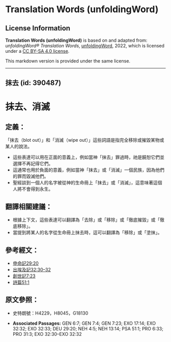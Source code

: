# Translation Words (unfoldingWord)

## License Information

**Translation Words (unfoldingWord)** is based on and adapted from: _unfoldingWord® Translation Words_, [unfoldingWord](https://unfoldingword.org/utw), 2022, which is licensed under a [CC BY-SA 4.0 license](https://creativecommons.org/licenses/by-sa/4.0/legalcode.en).

This markdown version is provided under the same license.



--------------------------------

## 抹去 (id: 390487)

抹去、消滅
=====

定義：
---

「抹去（blot out）」和「消滅（wipe out）」這些詞語是指完全移除或摧毀某物或某人的說法。

* 這些表達可以用在正面的意義上，例如當神「抹去」罪過時，祂是饒恕它們並選擇不再記得它們。
* 這通常也用於負面的意義，例如當神「抹去」或「消滅」一個民族，因為他們的罪而毀滅他們。
* 聖經談到一個人的名字被從神的生命冊上「抹去」或「消滅」，這意味著這個人將不會得到永生。

翻譯相關建議：
-------

* 根據上下文，這些表達可以翻譯為「去除」或「移除」或「徹底摧毀」或「徹底移除」。
* 當提到將某人的名字從生命冊上抹去時，這可以翻譯為「移除」或「塗抹」。

參考經文：
-----

* [申命記29:20](https://ref.ly/Deut29:20)
* [出埃及記32:30–32](https://ref.ly/Exod32:30-Exod32:32)
* [創世記7:23](https://ref.ly/Gen7:23)
* [詩篇51:1](https://ref.ly/Ps51:1)

原文參照：
-----

* 史特朗號：H4229，H8045，G18130

* **Associated Passages:** GEN 6:7; GEN 7:4; GEN 7:23; EXO 17:14; EXO 32:32; EXO 32:33; DEU 29:20; NEH 4:5; NEH 13:14; PSA 51:1; PRO 6:33; PRO 31:3; EXO 32:30–EXO 32:32

